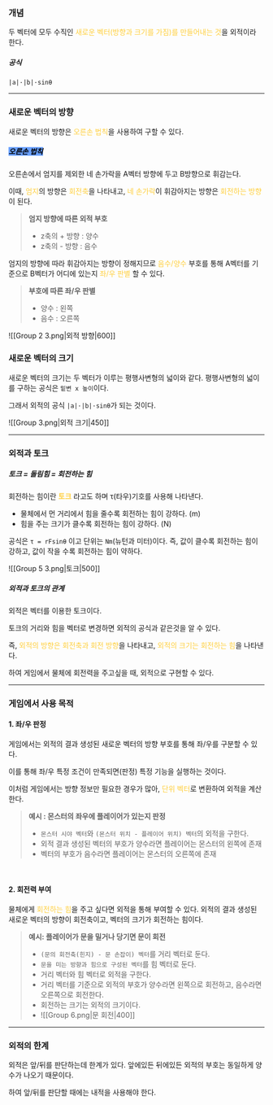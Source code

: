 ### 개념
두 벡터에 모두 수직인 <span style="color:rgb(255, 207, 61)">새로운 벡터(방향과 크기를 가짐)를 만들어내는 것</span>을 외적이라 한다.

##### 공식
`|a|·|b|·sinθ`

---
### 새로운 벡터의 방향
새로운 벡터의 방향은 <span style="color:rgb(255, 207, 61)">오른손 법칙</span>을 사용하여 구할 수 있다.

##### <mark style="background: #69A0FF;">오른손 법칙</mark>
오른손에서 엄지를 제외한 네 손가락을 A벡터 방향에 두고 B방향으로 휘감는다.

이때, <span style="color:rgb(255, 207, 61)">엄지</span>의 방향은 <span style="color:rgb(255, 207, 61)">회전축</span>을 나타내고, <span style="color:rgb(255, 207, 61)">네 손가락</span>이 휘감아지는 방향은 <span style="color:rgb(255, 207, 61)">회전하는 방향</span>이 된다.

>**엄지 방향에 따른 외적 부호**
>- z축의 + 방향 : 양수
>- z축의 - 방향 : 음수

엄지의 방향에 따라 휘감아지는 방향이 정해지므로 <span style="color:rgb(255, 207, 61)">음수/양수</span> 부호를 통해 A벡터를 기준으로 B벡터가 어디에 있는지 <span style="color:rgb(255, 207, 61)">좌/우 판별</span> 할 수 있다.

>**부호에 따른 좌/우 판별**
>- 양수 : 왼쪽
>- 음수 : 오른쪽

![[Group 2 3.png|외적 방향|600]]


### 새로운 벡터의 크기
새로운 벡터의 크기는 두 벡터가 이루는 평행사변형의 넓이와 같다.
평행사변형의 넓이를 구하는 공식은 `밑변 x 높이`이다.

그래서 외적의 공식 `|a|·|b|·sinθ`가 되는 것이다.

![[Group 3.png|외적 크기|450]] 

---

### 외적과 토크
##### 토크 = 돌림힘 = 회전하는 힘
회전하는 힘이란 <span style="color:rgb(255, 207, 61)">**토크**</span> 라고도 하며 τ(타우)기호를 사용해 나타낸다.
- 물체에서 먼 거리에서 힘을 줄수록 회전하는 힘이 강하다. (m)
- 힘을 주는 크기가 클수록 회전하는 힘이 강하다. (N)

공식은 `τ = rFsinθ` 이고 단위는 `Nm`(뉴턴과 미터)이다.
즉, 값이 클수록 회전하는 힘이 강하고, 값이 작을 수록 회전하는 힘이 약하다.

![[Group 5 3.png|토크|500]]

##### 외적과 토크의 관계
외적은 벡터를 이용한 토크이다.

토크의 거리와 힘을 벡터로 변경하면 외적의 공식과 같은것을 알 수 있다.

즉, <span style="color:rgb(255, 207, 61)">외적의 방향은 회전축과 회전 방향</span>을 나타내고, <span style="color:rgb(255, 207, 61)">외적의 크기는 회전하는 힘</span>을 나타낸다. 

하여 게임에서 물체에 회전력을 주고싶을 때, 외적으로 구현할 수 있다.

---
### 게임에서 사용 목적
#### 1. 좌/우 판정
게임에서는 외적의 결과 생성된 새로운 벡터의 방향 부호를 통해 좌/우를 구분할 수 있다. 

이를 통해 좌/우 특정 조건이 만족되면(판정) 특정 기능을 실행하는 것이다.

이처럼 게임에서는 방향 정보만 필요한 경우가 많아, <span style="color:rgb(255, 207, 61)">단위 벡터</span>로 변환하여 외적을 계산한다.

>**예시 : 몬스터의 좌우에 플레이어가 있는지 판정**
>- `몬스터 시야 벡터`와 `(몬스터 위치 - 플레이어 위치) 벡터`의 외적을 구한다.
>- 외적 결과 생성된 벡터의 부호가 양수라면 플레이어는 몬스터의 왼쪽에 존재
>- 벡터의 부호가 음수라면 플레이어는 몬스터의 오른쪽에 존재

<br>

#### 2. 회전력 부여
물체에게 <span style="color:rgb(255, 207, 61)">회전하는 힘</span>을 주고 싶다면 외적을 통해 부여할 수 있다.
외적의 결과 생성된 새로운 벡터의 방향이 회전축이고, 벡터의 크기가 회전하는 힘이다.

>**예시: 플레이어가 문을 밀거나 당기면 문이 회전**
>- `(문의 회전축(힌지) - 문 손잡이) 벡터`를 거리 벡터로 둔다.
>- `문을 미는 방향과 힘으로 구성된 벡터`를 힘 벡터로 둔다.
>- 거리 벡터와 힘 벡터로 외적을 구한다.
>- 거리 벡터를 기준으로 외적의 부호가 양수라면 왼쪽으로 회전하고, 음수라면 오른쪽으로 회전한다.
>- 회전하는 크기는 외적의 크기이다.
>- ![[Group 6.png|문 회전|400]]

---
### 외적의 한계
외적은 앞/뒤를 판단하는데 한계가 있다.
앞에있든 뒤에있든 외적의 부호는 동일하게 양수가 나오기 때문이다.

하여 앞/뒤를 판단할 때에는 내적을 사용해야 한다.